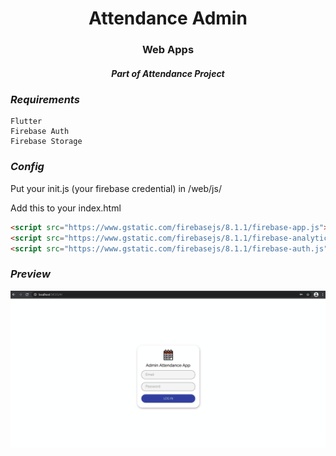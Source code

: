 <h1 align="center"> Attendance Admin </h1>
<h3 align="center"> Web Apps </h3>
<h5 align="center"> Part of Attendance Project </h3>


### *Requirements*
```text
Flutter
Firebase Auth
Firebase Storage
```

### *Config*
Put your init.js (your firebase credential) in /web/js/

Add this to your index.html
```html
<script src="https://www.gstatic.com/firebasejs/8.1.1/firebase-app.js"></script>
<script src="https://www.gstatic.com/firebasejs/8.1.1/firebase-analytics.js"></script>
<script src="https://www.gstatic.com/firebasejs/8.1.1/firebase-auth.js"></script>
```

### *Preview*
![Gif UI](https://github.com/rizkifani25/attendance-gallery/blob/master/ui-admin/ui.gif)
